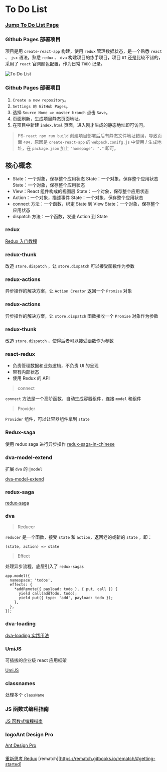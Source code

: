 # To Do List

### [Jump To Do List Page](https://zhanghao-zhoushan.github.io/react-todolist/dist/index.html)

### Github Pages 部署项目

项目是用 `create-react-app` 构建，使用 `redux` 管理数据状态，是一个熟悉 `react` 、 `jsx` 语法，熟悉 `redux` 、 `dva` 构建项目的练手项目，项目 `UI` 还是比较不错的，采用了 `react` 官网颜色配置，作为日常 `TODO` 记录。

![To Do List](https://images-cdn.shimo.im/X4lpiQm8dhcEJF87/tolist.jpg!thumbnail)

### Github Pages 部署项目

1. `Create a new repository`。
2. `Settings 的 GitHub Pages`。
3. 选择 `Source None => master branch` 点击 `Save`。
4. 页面刷新，生成项目静态页面地址。
5. 在项目中新建 `index.html` 页面，进入刚才生成的静态地址即可访问。

> PS: `react npm run build` 创建项目部署后后有静态文件地址错误，导致页面 `404`，原因是 `create-react-app` 的 `webpack.conifg.js` 中使用 / 生成地址，在 `package.json` 加上 `"homepage": "."` 即可。

## 核心概念

- State：一个对象，保存整个应用状态
  State：一个对象，保存整个应用状态
  State：一个对象，保存整个应用状态
- View：React 组件构成的视图层
  State：一个对象，保存整个应用状态
- Action：一个对象，描述事件
  State：一个对象，保存整个应用状态
- connect 方法：一个函数，绑定 State 到 View
  State：一个对象，保存整个应用状态
- dispatch 方法：一个函数，发送 Action 到 State

### redux

[Redux 入门教程](http://www.ruanyifeng.com/blog/2016/09/redux_tutorial_part_one_basic_usages.html)

### redux-thunk

改造 `store.dispatch` ，让 `store.dispatch` 可以接受函数作为参数

### redux-actions

异步操作的解决方案，让 `Action Creator` 返回一个 `Promise` 对象

### redux-actions

异步操作的解决方案，让 `store.dispatch` 函数接收一个 `Promise` 对象作为参数

### redux-thunk

改造 `store.dispatch` ，使得后者可以接受函数作为参数

### react-redux

- 负责管理数据和业务逻辑，不负责 UI 的呈现
- 带有内部状态
- 使用 Redux 的 API

> connect

`connect` 方法是一个高阶函数，自动生成容器组件，连接 `model` 和组件

> Provider

`Provider` 组件，可以让容器组件拿到 `state`

### Redux-saga

使用 redux saga 进行异步操作
[redux-saga-in-chinese](https://redux-saga-in-chinese.js.org/)

### dva-model-extend

扩展 `dva` 的 `model`

[dva-model-extend](https://github.com/dvajs/dva-model-extend)

### redux-saga

[redux-saga](https://redux-saga-in-chinese.js.org/)

### dva

> Reducer

`reducer` 是一个函数，接受 `state` 和 `action`，返回老的或新的 `state` ，即：

```
(state, action) => state
```

> Effect

处理异步流程，底层引入了 `redux-sagas`

```
app.model({
  namespace: 'todos',
  effects: {
    *addRemote({ payload: todo }, { put, call }) {
      yield call(addTodo, todo);
      yield put({ type: 'add', payload: todo });
    },
  },
});
```

### dva-loading

[dva-loading 实践用法](https://www.jianshu.com/p/61fe7a57fad4)

### UmiJS

可插拔的企业级 react 应用框架

[UmiJS](https://umijs.org/guide/with-dva.html#%E7%89%B9%E6%80%A7)

### classnames

处理多个 `className`

### JS 函数式编程指南

[JS 函数式编程指南](https://github.com/llh911001/mostly-adequate-guide-chinese)

### logoAnt Design Pro

[Ant Design Pro](https://pro.ant.design/docs/router-and-nav)

###

[重新思考 Redux](https://rematch.gitbook.io/handbook/)
[rematch][https://rematch.gitbooks.io/rematch/#getting-started]
